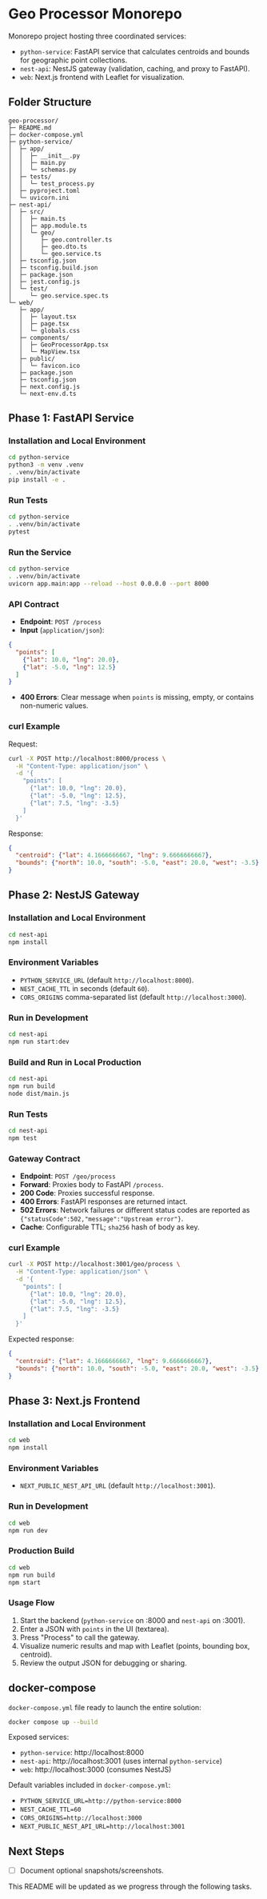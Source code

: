 # Geo Processor Monorepo

Monorepo project hosting three coordinated services:
- `python-service`: FastAPI service that calculates centroids and bounds for geographic point collections.
- `nest-api`: NestJS gateway (validation, caching, and proxy to FastAPI).
- `web`: Next.js frontend with Leaflet for visualization.

## Folder Structure

```
geo-processor/
├─ README.md
├─ docker-compose.yml
├─ python-service/
│  ├─ app/
│  │  ├─ __init__.py
│  │  ├─ main.py
│  │  └─ schemas.py
│  ├─ tests/
│  │  └─ test_process.py
│  ├─ pyproject.toml
│  └─ uvicorn.ini
├─ nest-api/
│  ├─ src/
│  │  ├─ main.ts
│  │  ├─ app.module.ts
│  │  └─ geo/
│  │     ├─ geo.controller.ts
│  │     ├─ geo.dto.ts
│  │     └─ geo.service.ts
│  ├─ tsconfig.json
│  ├─ tsconfig.build.json
│  ├─ package.json
│  ├─ jest.config.js
│  └─ test/
│     └─ geo.service.spec.ts
└─ web/
   ├─ app/
   │  ├─ layout.tsx
   │  ├─ page.tsx
   │  └─ globals.css
   ├─ components/
   │  ├─ GeoProcessorApp.tsx
   │  └─ MapView.tsx
   ├─ public/
   │  └─ favicon.ico
   ├─ package.json
   ├─ tsconfig.json
   ├─ next.config.js
   └─ next-env.d.ts
```

## Phase 1: FastAPI Service

### Installation and Local Environment

```bash
cd python-service
python3 -m venv .venv
. .venv/bin/activate
pip install -e .
```

### Run Tests

```bash
cd python-service
. .venv/bin/activate
pytest
```

### Run the Service

```bash
cd python-service
. .venv/bin/activate
uvicorn app.main:app --reload --host 0.0.0.0 --port 8000
```

### API Contract

- **Endpoint**: `POST /process`
- **Input** (`application/json`):

```json
{
  "points": [
    {"lat": 10.0, "lng": 20.0},
    {"lat": -5.0, "lng": 12.5}
  ]
}
```

- **400 Errors**: Clear message when `points` is missing, empty, or contains non-numeric values.

### curl Example

Request:

```bash
curl -X POST http://localhost:8000/process \
  -H "Content-Type: application/json" \
  -d '{
    "points": [
      {"lat": 10.0, "lng": 20.0},
      {"lat": -5.0, "lng": 12.5},
      {"lat": 7.5, "lng": -3.5}
    ]
  }'
```

Response:

```json
{
  "centroid": {"lat": 4.1666666667, "lng": 9.6666666667},
  "bounds": {"north": 10.0, "south": -5.0, "east": 20.0, "west": -3.5}
}
```

## Phase 2: NestJS Gateway

### Installation and Local Environment

```bash
cd nest-api
npm install
```

### Environment Variables

- `PYTHON_SERVICE_URL` (default `http://localhost:8000`).
- `NEST_CACHE_TTL` in seconds (default `60`).
- `CORS_ORIGINS` comma-separated list (default `http://localhost:3000`).

### Run in Development

```bash
cd nest-api
npm run start:dev
```

### Build and Run in Local Production

```bash
cd nest-api
npm run build
node dist/main.js
```

### Run Tests

```bash
cd nest-api
npm test
```

### Gateway Contract

- **Endpoint**: `POST /geo/process`
- **Forward**: Proxies body to FastAPI `/process`.
- **200 Code**: Proxies successful response.
- **400 Errors**: FastAPI responses are returned intact.
- **502 Errors**: Network failures or different status codes are reported as `{"statusCode":502,"message":"Upstream error"}`.
- **Cache**: Configurable TTL; `sha256` hash of body as key.

### curl Example

```bash
curl -X POST http://localhost:3001/geo/process \
  -H "Content-Type: application/json" \
  -d '{
    "points": [
      {"lat": 10.0, "lng": 20.0},
      {"lat": -5.0, "lng": 12.5},
      {"lat": 7.5, "lng": -3.5}
    ]
  }'
```

Expected response:

```json
{
  "centroid": {"lat": 4.1666666667, "lng": 9.6666666667},
  "bounds": {"north": 10.0, "south": -5.0, "east": 20.0, "west": -3.5}
}
```

## Phase 3: Next.js Frontend

### Installation and Local Environment

```bash
cd web
npm install
```

### Environment Variables

- `NEXT_PUBLIC_NEST_API_URL` (default `http://localhost:3001`).

### Run in Development

```bash
cd web
npm run dev
```

### Production Build

```bash
cd web
npm run build
npm start
```

### Usage Flow

1. Start the backend (`python-service` on :8000 and `nest-api` on :3001).
2. Enter a JSON with `points` in the UI (textarea).
3. Press "Process" to call the gateway.
4. Visualize numeric results and map with Leaflet (points, bounding box, centroid).
5. Review the output JSON for debugging or sharing.

## docker-compose

`docker-compose.yml` file ready to launch the entire solution:

```bash
docker compose up --build
```

Exposed services:

- `python-service`: http://localhost:8000
- `nest-api`: http://localhost:3001 (uses internal `python-service`)
- `web`: http://localhost:3000 (consumes NestJS)

Default variables included in `docker-compose.yml`:

- `PYTHON_SERVICE_URL=http://python-service:8000`
- `NEST_CACHE_TTL=60`
- `CORS_ORIGINS=http://localhost:3000`
- `NEXT_PUBLIC_NEST_API_URL=http://localhost:3001`

## Next Steps

- [ ] Document optional snapshots/screenshots.

This README will be updated as we progress through the following tasks.
